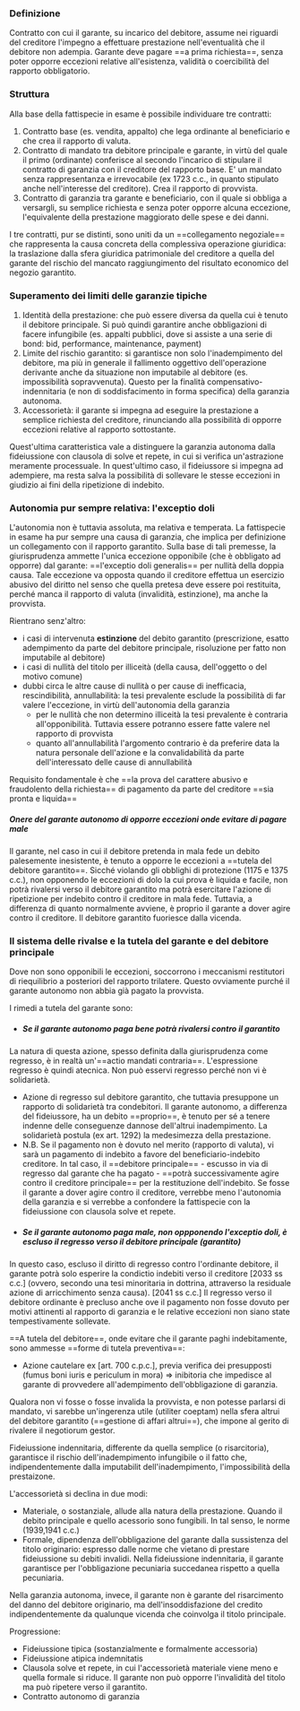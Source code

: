 ### Definizione
Contratto con cui il garante, su incarico del debitore, assume nei riguardi del creditore l'impegno a effettuare prestazione nell'eventualità che il debitore non adempia. Garante deve pagare ==a prima richiesta==, senza poter opporre eccezioni relative all'esistenza, validità o coercibilità del rapporto obbligatorio.

### Struttura
Alla base della fattispecie in esame è possibile individuare  tre contratti:
1. Contratto base (es. vendita, appalto) che lega ordinante al beneficiario e che crea il rapporto di valuta.
2. Contratto di mandato tra debitore principale e garante, in virtù del quale il primo (ordinante) conferisce al secondo l'incarico di stipulare il contratto di garanzia con il creditore del rapporto base. E' un mandato senza rappresentanza e irrevocabile (ex 1723 c.c., in quanto stipulato anche nell'interesse del creditore). Crea il rapporto di provvista.
3. Contratto di garanzia tra garante e beneficiario, con il quale si obbliga a versargli, su semplice richiesta e senza poter opporre alcuna eccezione, l'equivalente della prestazione maggiorato delle spese e dei danni.

I tre contratti, pur se distinti, sono uniti da un ==collegamento negoziale== che rappresenta la causa concreta della complessiva operazione giuridica: la traslazione dalla sfera giuridica patrimoniale del creditore a quella del garante del rischio del mancato raggiungimento del risultato economico del negozio garantito.

### Superamento dei limiti delle garanzie tipiche
1. Identità della prestazione: che può essere diversa da quella cui è tenuto il debitore principale. Si può quindi garantire anche obbligazioni di facere infungibile (es. appalti pubblici, dove si assiste a una serie di bond: bid, performance, maintenance, payment)
2. Limite del rischio garantito: si garantisce non solo l'inadempimento del debitore, ma più in generale il fallimento oggettivo dell'operazione derivante anche da situazione non imputabile al debitore (es. impossibilità sopravvenuta). Questo per la finalità compensativo-indennitaria (e non di soddisfacimento in forma specifica) della garanzia autonoma.
3. Accessorietà: il garante si impegna ad eseguire la prestazione a semplice richiesta del creditore, rinunciando alla possibilità di opporre eccezioni relative al rapporto sottostante. 

Quest'ultima caratteristica vale a distinguere la garanzia autonoma dalla fideiussione con clausola di solve et repete, in cui si verifica un'astrazione meramente processuale. In quest'ultimo caso, il fideiussore si impegna ad adempiere, ma resta salva la possibilità di sollevare le stesse eccezioni in giudizio ai fini della ripetizione di indebito.

### Autonomia pur sempre relativa: l'exceptio doli
L'autonomia non è tuttavia assoluta, ma relativa e temperata. La fattispecie in esame ha pur sempre una causa di garanzia, che implica per definizione un collegamento con il rapporto garantito. Sulla base di tali premesse, la giurisprudenza ammette l'unica eccezione opponibile (che è obbligato ad opporre) dal garante: ==l'exceptio doli generalis== per nullità della doppia causa.
Tale eccezione va opposta quando il creditore effettua un esercizio abusivo del diritto nel senso che quella pretesa deve essere poi restituita, perché manca il rapporto di valuta (invalidità, estinzione), ma anche la provvista.

Rientrano senz'altro:
- i casi di intervenuta **estinzione** del debito garantito (prescrizione, esatto adempimento da parte del debitore principale, risoluzione per fatto non imputabile al debitore)
- i casi di nullità del titolo per illiceità (della causa, dell'oggetto o del motivo comune)
- dubbi circa le altre cause di nullità o per cause di inefficacia, rescindibilità, annullabilità: la tesi prevalente esclude la possibilità di far valere l'eccezione, in virtù dell'autonomia della garanzia
	- per le nullità che non determino illiceità la tesi prevalente è contraria all'opponibilità. Tuttavia essere potranno essere fatte valere nel rapporto di provvista
	- quanto all'annullabilità l'argomento contrario è da preferire data la natura personale dell'azione e la convalidabilità da parte dell'interessato delle cause di annullabilità

Requisito fondamentale è che ==la prova del carattere abusivo e fraudolento della richiesta== di pagamento da parte del creditore ==sia pronta e liquida== 

##### Onere del garante autonomo di opporre eccezioni onde evitare di pagare male
Il garante, nel caso in cui il debitore pretenda in mala fede un debito palesemente inesistente, è tenuto a opporre le eccezioni a ==tutela del debitore garantito==.
Sicché violando gli obblighi di protezione (1175 e 1375 c.c.), non opponendo le eccezioni di dolo la cui prova è liquida e facile, non potrà rivalersi verso il debitore garantito ma potrà esercitare l'azione di ripetizione per indebito contro il creditore in mala fede.
Tuttavia, a differenza di quanto normalmente avviene, è proprio il garante a dover agire contro il creditore. Il debitore garantito fuoriesce dalla vicenda.

### Il sistema delle rivalse e la tutela del garante e del debitore principale
Dove non sono opponibili le eccezioni, soccorrono i meccanismi restitutori di riequilibrio a posteriori del rapporto trilatere. 
Questo ovviamente purché il garante autonomo non abbia già pagato la provvista.

I rimedi a tutela del garante sono:
- ##### Se il garante autonomo paga bene potrà rivalersi contro il garantito
La natura di questa azione, spesso definita dalla giurisprudenza come regresso, è in realtà un'==actio mandati contraria==. L'espressione regresso è quindi atecnica. Non può esservi regresso perché non vi è solidarietà.
- Azione di regresso sul debitore garantito, che tuttavia presuppone un rapporto di solidarietà tra condebitori. Il garante autonomo, a differenza del fideiussore, ha un debito ==proprio==, è tenuto per sé a tenere indenne delle conseguenze dannose dell'altrui inadempimento. La solidarietà postula (ex art. 1292) la medesimezza della prestazione.
- N.B. Se il pagamento non è dovuto nel merito (rapporto di valuta), vi sarà un pagamento di indebito a favore del beneficiario-indebito creditore. In tal caso, il ==debitore principale== - escusso in via di regresso dal garante che ha pagato - ==potrà successivamente agire contro il creditore principale== per la restituzione dell'indebito. Se fosse il garante a dover agire contro il creditore, verrebbe meno l'autonomia della garanzia e si verrebbe a confondere la fattispecie con la fideiussione con clausola solve et repete.
- ##### Se il garante autonomo paga male, non oppponendo l'exceptio doli, è escluso il regresso verso il debitore principale (garantito)
In questo caso, escluso il diritto di regresso contro l'ordinante debitore, il garante potrà solo esperire la condictio indebiti verso il creditore [2033 ss c.c.] (ovvero, secondo una tesi minoritaria in dottrina, attraverso la residuale azione di arricchimento senza causa). [2041 ss c.c.]
Il regresso verso il debitore ordinante è precluso anche ove il pagamento non fosse dovuto per motivi attinenti al rapporto di garanzia e le relative eccezioni non siano state tempestivamente sollevate.

==A tutela del debitore==, onde evitare che il garante paghi indebitamente, sono ammesse ==forme di tutela preventiva==:
- Azione cautelare ex [art. 700 c.p.c.], previa verifica dei presupposti (fumus boni iuris e periculum in mora) => inibitoria che impedisce al garante di provvedere all'adempimento dell'obbligazione di garanzia.

Qualora non vi fosse o fosse invalida la provvista, e non potesse parlarsi di mandato, vi sarebbe un'ingerenza utile (utiliter coeptam) nella sfera altrui del debitore garantito (==gestione di affari altrui==), che impone al gerito di rivalere il negotiorum gestor.


Fideiussione indennitaria, differente da quella semplice (o risarcitoria), garantisce il rischio dell'inadempimento infungibile o il fatto che, indipendentemente dalla imputabilit dell'inadempimento, l'impossibilità della prestaizone.

L'accessorietà si declina in due modi:
- Materiale, o sostanziale, allude alla natura della prestazione. Quando il debito principale e quello acessorio sono fungibili. In tal senso, le norme  (1939,1941 c.c.)
- Formale, dipendenza dell'obbligazione del garante dalla sussistenza del titolo originario: espresso dalle norme che vietano di prestare fideiussione su debiti invalidi.
Nella fideiussione indennitaria, il garante garantisce per l'obbligazione pecuniaria succedanea rispetto a quella pecuniaria.

Nella garanzia autonoma, invece, il garante non è garante del risarcimento del danno del debitore originario, ma dell'insoddisfazione del credito indipendentemente da qualunque vicenda che coinvolga il titolo principale.

Progressione:
- Fideiussione tipica (sostanzialmente e formalmente accessoria)
- Fideiussione atipica indemnitatis 
- Clausola solve et repete, in cui l'accessorietà materiale viene meno e quella formale si riduce. Il garante non può opporre l'invalidità del titolo ma può ripetere verso il garantito.
- Contratto autonomo di garanzia 





